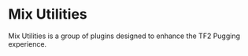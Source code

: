 # Mix Utilities

Mix Utilities is a group of plugins designed to enhance the TF2 Pugging experience.
